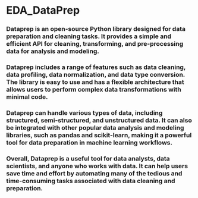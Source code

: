 # EDA_DataPrep

### Dataprep is an open-source Python library designed for data preparation and cleaning tasks. It provides a simple and efficient API for cleaning, transforming, and pre-processing data for analysis and modeling.

### Dataprep includes a range of features such as data cleaning, data profiling, data normalization, and data type conversion. The library is easy to use and has a flexible architecture that allows users to perform complex data transformations with minimal code.

### Dataprep can handle various types of data, including structured, semi-structured, and unstructured data. It can also be integrated with other popular data analysis and modeling libraries, such as pandas and scikit-learn, making it a powerful tool for data preparation in machine learning workflows.

### Overall, Dataprep is a useful tool for data analysts, data scientists, and anyone who works with data. It can help users save time and effort by automating many of the tedious and time-consuming tasks associated with data cleaning and preparation.

